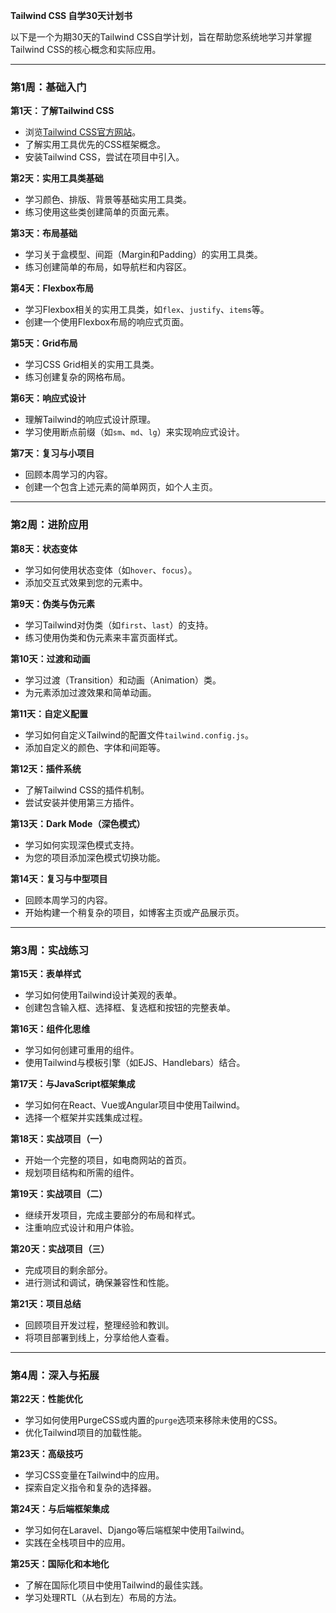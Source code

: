 **Tailwind CSS 自学30天计划书**

以下是一个为期30天的Tailwind CSS自学计划，旨在帮助您系统地学习并掌握Tailwind CSS的核心概念和实际应用。

---

### **第1周：基础入门**

**第1天：了解Tailwind CSS**

- 浏览[Tailwind CSS官方网站](https://tailwindcss.com/)。
- 了解实用工具优先的CSS框架概念。
- 安装Tailwind CSS，尝试在项目中引入。

**第2天：实用工具类基础**

- 学习颜色、排版、背景等基础实用工具类。
- 练习使用这些类创建简单的页面元素。

**第3天：布局基础**

- 学习关于盒模型、间距（Margin和Padding）的实用工具类。
- 练习创建简单的布局，如导航栏和内容区。

**第4天：Flexbox布局**

- 学习Flexbox相关的实用工具类，如`flex`、`justify`、`items`等。
- 创建一个使用Flexbox布局的响应式页面。

**第5天：Grid布局**

- 学习CSS Grid相关的实用工具类。
- 练习创建复杂的网格布局。

**第6天：响应式设计**

- 理解Tailwind的响应式设计原理。
- 学习使用断点前缀（如`sm`、`md`、`lg`）来实现响应式设计。

**第7天：复习与小项目**

- 回顾本周学习的内容。
- 创建一个包含上述元素的简单网页，如个人主页。

---

### **第2周：进阶应用**

**第8天：状态变体**

- 学习如何使用状态变体（如`hover`、`focus`）。
- 添加交互式效果到您的元素中。

**第9天：伪类与伪元素**

- 学习Tailwind对伪类（如`first`、`last`）的支持。
- 练习使用伪类和伪元素来丰富页面样式。

**第10天：过渡和动画**

- 学习过渡（Transition）和动画（Animation）类。
- 为元素添加过渡效果和简单动画。

**第11天：自定义配置**

- 学习如何自定义Tailwind的配置文件`tailwind.config.js`。
- 添加自定义的颜色、字体和间距等。

**第12天：插件系统**

- 了解Tailwind CSS的插件机制。
- 尝试安装并使用第三方插件。

**第13天：Dark Mode（深色模式）**

- 学习如何实现深色模式支持。
- 为您的项目添加深色模式切换功能。

**第14天：复习与中型项目**

- 回顾本周学习的内容。
- 开始构建一个稍复杂的项目，如博客主页或产品展示页。

---

### **第3周：实战练习**

**第15天：表单样式**

- 学习如何使用Tailwind设计美观的表单。
- 创建包含输入框、选择框、复选框和按钮的完整表单。

**第16天：组件化思维**

- 学习如何创建可重用的组件。
- 使用Tailwind与模板引擎（如EJS、Handlebars）结合。

**第17天：与JavaScript框架集成**

- 学习如何在React、Vue或Angular项目中使用Tailwind。
- 选择一个框架并实践集成过程。

**第18天：实战项目（一）**

- 开始一个完整的项目，如电商网站的首页。
- 规划项目结构和所需的组件。

**第19天：实战项目（二）**

- 继续开发项目，完成主要部分的布局和样式。
- 注重响应式设计和用户体验。

**第20天：实战项目（三）**

- 完成项目的剩余部分。
- 进行测试和调试，确保兼容性和性能。

**第21天：项目总结**

- 回顾项目开发过程，整理经验和教训。
- 将项目部署到线上，分享给他人查看。

---

### **第4周：深入与拓展**

**第22天：性能优化**

- 学习如何使用PurgeCSS或内置的`purge`选项来移除未使用的CSS。
- 优化Tailwind项目的加载性能。

**第23天：高级技巧**

- 学习CSS变量在Tailwind中的应用。
- 探索自定义指令和复杂的选择器。

**第24天：与后端框架集成**

- 学习如何在Laravel、Django等后端框架中使用Tailwind。
- 实践在全栈项目中的应用。

**第25天：国际化和本地化**

- 了解在国际化项目中使用Tailwind的最佳实践。
- 学习处理RTL（从右到左）布局的方法。